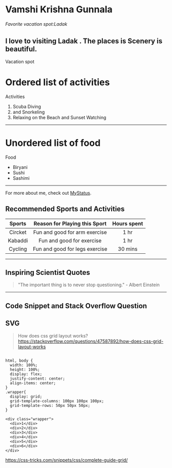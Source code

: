 # Vamshi Krishna Gunnala
###### Favorite vacation spot:Ladak
I love to visiting **Ladak** . The places is **Scenery** is beautiful.
---

Vacation spot
# Ordered list of activities 
Activities 
 1. Scuba Diving 
 2. and Snorkeling
 3. Relaxing on the Beach and Sunset Watching

 ---
 # Unordered list of food
 Food
 * Biryani 
 * Sushi 
 * Sashimi

---
For more about me, check out [MyStatus](https://github.com/VamshiKrishna8888/my2-gunnala/blob/main/MyStatus.md).

## Recommended Sports and Activities

| Sports | Reason for Playing this Sport    | Hours spent    |
| :----: | :------------------------------: | :-------------: |
| Circket | Fun and good for arm exercise  | 1 hr  |
| Kabaddi | Fun and good for exercise  | 1 hr |
| Cycling | Fun and good for legs exercise  | 30 mins  |

---
## Inspiring Scientist Quotes
> "The important thing is to never stop questioning." - Albert Einstein

---

## Code Snippet and Stack Overflow Question

## SVG

>How does css grid layout works?
https://stackoverflow.com/questions/47587892/how-does-css-grid-layout-works

```

html, body {
  width: 100%;
  height: 100%;
  display: flex;
  justify-content: center;
  align-items: center;
}
.wrapper{
  display: grid;
  grid-template-columns: 100px 100px 100px;
  grid-template-rows: 50px 50px 50px;
}

<div class="wrapper">
  <div>1</div>
  <div>2</div>
  <div>3</div>
  <div>4</div>
  <div>5</div>
  <div>6</div>
</div>

```
https://css-tricks.com/snippets/css/complete-guide-grid/